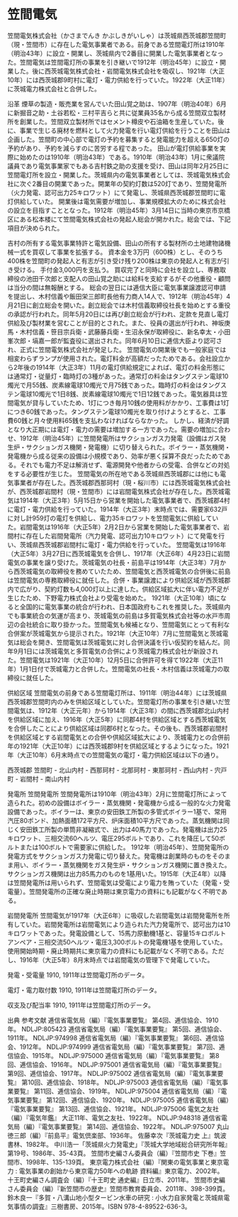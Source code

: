 # 笠間電気

笠間電気株式会社（かさまでんき かぶしきがいしゃ）は茨城県西茨城郡笠間町（現・笠間市）に存在した電気事業者である。前身である笠間電灯所は1910年（明治43年）に設立・開業し、茨城県内で2番目に開業した電気事業者となった。笠間電気は笠間電灯所の事業を引き継いで1912年（明治45年）に設立・開業した。後に西茨城電気株式会社・岩間電気株式会社を吸収し、1921年（大正10年）には西茨城郡9町村に電灯・電力供給を行っていた。1922年（大正11年）に茨城電力株式会社と合併した。

沿革
煙草の製造・販売業を営んでいた田山覚之助は、1907年（明治40年）6月に新掘音之助・土谷若松・三村平吉らと共に従業員35名から成る笠間双立製材所を創業した。笠間双立製材所ではセメント樽皮や石油箱を生産していた。後に、事業で生じる廃材を燃料として火力発電を行い電灯供給を行うことを田山は企画した。笠間町の中心部で電灯の予約を募集すると発電能力を超える650灯の予約があり、予約を減らすのに苦労する程であった。
田山が電灯供給事業を実際に始めたのは1910年（明治43年）である。1910年（明治43年）1月に衆議院議員であり電気事業家でもある吉村鉄之助の支援を受け、田山は同年2月25日に笠間電灯所を設立・開業した。茨城県内の電気事業者としては、茨城電気株式会社に次ぐ2番目の開業であった。開業年の契約灯数は520灯であり、笠間発電所（火力発電、認可出力25キロワット）にて発電し、茨城県西茨城郡笠間町に電灯供給していた。
開業後は電気需要が増加し、事業規模拡大のために株式会社の設立を目指すこととなった。1912年（明治45年）3月14日に当時の東京市京橋区にある松本楼にて笠間電気株式会社の発起人総会が開かれた。総会では、下記項目が決められた。

吉村の所有する電気事業特許と電気設備、田山の所有する製材所の土地建物諸機械一式を買収して事業を拡張する。
資本金を3万円（600株）とし、そのうち400株を笠間町の発起人と有志が引き受け残り200株は東京の発起人と有志が引き受ける。
手付金3,000円を支払う。
買収完了と同時に会社を設立し、専務取締役の池田千次郎と支配人の田山覚之助には給料を支給するがその他重役・顧問は当分の間は無報酬とする。
総会の翌日には逓信大臣に電気事業譲渡認可申請を提出し、木村信義や飯田栄三郎町長他有力商人14人で、1912年（明治45年）4月21日に創立総会を開いた。創立総会では木村信義取締役社長を始めとする重役の承認が行われた。同年5月20日には再び創立総会が行われ、定款を見直し電灯供給及び製材業を営むことが目的とされた。また、役員の選出が行われ、神坂庚馬・木村信義・笹目宗兵衛・武藤藤兵衛・生沼永保が取締役に、新名幸太・小田峯次郎・塙嘉一郎が監査役に選出された。同年6月10日に逓信大臣より認可され、正式に笠間電気株式会社が発足した。
笠間電気の開業後でも一般家庭では相変わらずランプが使用された。電灯料金が高額だったためである。会社設立から2年後の1914年（大正3年）11月の電灯供給規定によれば、電灯の料金形態には通常灯・従量灯・臨時灯の3種があった。通常灯の料金はタングステン電球10燭光で月55銭、炭素線電球10燭光で月75銭であった。臨時灯の料金はタングステン電球10燭光で1日8銭、炭素線電球10燭光で1日12銭であった。電気器具は笠間電気が貸与していたため、1灯につき毎月10銭の使用料がかかり、工事費は1灯につき60銭であった。タングステン電球10燭光を取り付けようとすると、工事費60銭と月々使用料65銭を支払わなければならなかった。
しかし、経済が好調となり大正期には電灯・電力の需要は増加する一方であった。需要の増加に合わせ、1912年（明治45年）に笠間発電所はサクションガス力発電（設備はガス発生炉・サクションガス機関・発電機）に切り替えられた。ボイラー・蒸気機関・発電機から成る従来の設備は小規模であり、効率が悪く採算不良だったためである。それでも電力不足は解消せず、電源開発や他者からの受電、合併などの対処をする必要性が生じた。
笠間電気の所在地である茨城県西茨城郡には他にも電気事業者が存在した。西茨城郡西那珂村（現・桜川市）には西茨城電気株式会社が、西茨城郡岩間村（現・笠間市）には岩間電気株式会社が存在した。西茨城電気は1914年（大正3年）5月15日から営業を開始した電気事業者で、西茨城郡4村に電灯・電力供給を行っていた。1914年（大正3年）末時点では、需要家632戸に対し計959灯の電灯を供給し、電力35キロワットを笠間電気に供給していた。岩間電気は1916年（大正5年）2月2日から営業を開始した電気事業者で、岩間村に存在した岩間発電所（汽力発電、認可出力10キロワット）にて発電を行い、茨城県西茨城郡岩間村に電灯・電力供給を行っていた。
笠間電気は1916年（大正5年）3月27日に西茨城電気を合併し、1917年（大正6年）4月23日に岩間電気の事業を譲り受けた。茨城電気の社長・前島平は1914年（大正3年）7月から西茨城電気の取締役を務めていたため、笠間電気と西茨城電気の合併後に前島は笠間電気の専務取締役に就任した。合併・事業譲渡により供給区域が西茨城郡内で広がり、契約灯数も4,000灯以上に達した。供給区域拡大に伴い電力不足が生じたため、下野電力株式会社より受電を始めた。
1921年（大正10年）頃になると全国的に電気事業の統合が行われ、日本国政府もこれを推奨した。茨城県内でも事業統合の気運が高まり、茨城電気の前島は多賀電気株式会社等の水戸市周辺の会社統合に取り掛かった。笠間電気も候補となり、笠間電気にとって有利な合併案が茨城電気から提示された。1921年（大正10年）7月に笠間電気と茨城電気は総会を開き、笠間電気は茨城電気に対し合併決議を行い仮契約を結んだ。同年9月1日には茨城電気と多賀電気の合併により茨城電力株式会社が新設された。笠間電気は1921年（大正10年）12月5日に合併許可を得て1922年（大正11年）1月1日付で茨城電力と合併した。笠間電気の社長・木村信義は茨城電力の取締役に就任した。

供給区域
笠間電気の前身である笠間電灯所は、1911年（明治44年）には茨城県西茨城郡笠間町内のみを供給区域としていた。笠間電灯所の事業を引き継いだ笠間電気は、1912年（大正元年）から1914年（大正3年）の間に西茨城郡北山内村を供給区域に加え、1916年（大正5年）に同郡4村を供給区域とする西茨城電気を合併したことにより供給区域は同郡6村となった。その後も、西茨城郡岩間村を供給区域とする岩間電気との合併や供給区域拡大により、茨城電力との合併前年の1921年（大正10年）には西茨城郡9村を供給区域とするようになった。1921年（大正10年）6月末時点での笠間電気の電灯・電力供給区域は以下の通り。

西茨城郡
笠間町 - 北山内村 - 西那珂村 - 北那珂村 - 東那珂村 - 西山内村 - 宍戸町 - 岩間村 - 南山内村

発電所
笠間発電所
笠間発電所は1910年（明治43年）2月に笠間電灯所によって造られた。初めの設備はボイラー・蒸気機関・発電機から成る一般的な火力発電設備であった。ボイラーは、東京の安田鉄工所製の多管式ボイラー1基で、常用汽圧80ポンド、加熱面積172平方尺、炉床面積10平方尺であった。蒸気機関は同じく安田鉄工所製の単筒非凝縮式で、出力は40馬力であった。発電機は出力25キロワット、三相交流60ヘルツ、電圧295ボルトであり、これを降圧して50ボルトまたは100ボルトで需要家に供給した。
1912年（明治45年）、笠間発電所の発電方式をサクションガス力発電に切り替えた。発電機は創業時のものをそのまま用い、ボイラー・蒸気機関をガス発生炉・サクションガス機関に置き換えた。サクションガス機関は出力85馬力のものを1基用いた。1915年（大正4年）以降は笠間発電所は用いられず、笠間電気は受電により電力を賄っていた（発電・受電量）。笠間発電所の正確な廃止時期は東京電力の資料にも記載がなく不明である。

岩間発電所
笠間電気が1917年（大正6年）に吸収した岩間電気は岩間発電所を所有していた。岩間発電所は岩間電気により造られた汽力発電所で、認可出力は10キロワットであった。発電設備として、15馬力原動機1基と、容量15キロボルトアンペア・三相交流50ヘルツ・電圧3,300ボルトの発電機1基を使用していた。使用開始時期・廃止時期共に東京電力の資料にも記載がなく不明である。ただし、1916年（大正5年）8月末時点では岩間電気の管理下で発電していた。

発電・受電量
1910, 1911年は笠間電灯所のデータ。

電灯・電力取付数
1910, 1911年は笠間電灯所のデータ。

収支及び配当率
1910, 1911年は笠間電灯所のデータ。

出典
参考文献
逓信省電気局（編）『電気事業要覧』 第4回、逓信協会、1910年。 NDLJP:805423
逓信省電気局（編）『電気事業要覧』 第5回、逓信協会、1911年。 NDLJP:974998
逓信省電気局（編）『電気事業要覧』 第6回、逓信協会、1912年。 NDLJP:974999
逓信省電気局（編）『電気事業要覧』 第7回、逓信協会、1915年。 NDLJP:975000
逓信省電気局（編）『電気事業要覧』 第8回、逓信協会、1916年。 NDLJP:975001
逓信省電気局（編）『電気事業要覧』 第9回、逓信協会、1917年。 NDLJP:975002
逓信省電気局（編）『電気事業要覧』 第10回、逓信協会、1918年。 NDLJP:975003
逓信省電気局（編）『電気事業要覧』 第11回、逓信協会、1919年。 NDLJP:975004
逓信省電気局（編）『電気事業要覧』 第12回、逓信協会、1920年。 NDLJP:975005
逓信省電気局（編）『電気事業要覧』 第13回、逓信協会、1921年。 NDLJP:975006
電気之友社（編）『電気年鑑』 大正11年、電気之友社、1922年。 NDLJP:948318
逓信省電気局（編）『電気事業要覧』 第14回、逓信協会、1922年。 NDLJP:975007
丸山徳三郎（編）『前島平』電気倶楽部、1936年。 
佐藤幸次『茨城電力史 上』筑波書林、1982年。 
中川浩一「茨城県火力発電史」『茨城大学地域総合研究所年報』第19号、1986年、35-43頁。 
笠間市史編さん委員会（編）『笠間市史 下巻』笠間市、1998年、135-139頁。 
東京電力株式会社（編）『関東の電気事業と東京電力 : 電気事業の創始から東京電力50年への軌跡 資料編』東京電力、2002年。 
十王町史編さん調査会（編）『十王町史 通史編』日立市、2011年。 
笠間市史編さん委員会（編）『新笠間市の歴史』笠間市教育委員会、2011年、398-399頁。 
鈴木良一『多賀・八溝山地小型タービン水車の研究 : 小水力自家発電と茨城県電気事情の調査』三樹書房、2015年。ISBN 978-4-89522-636-3。